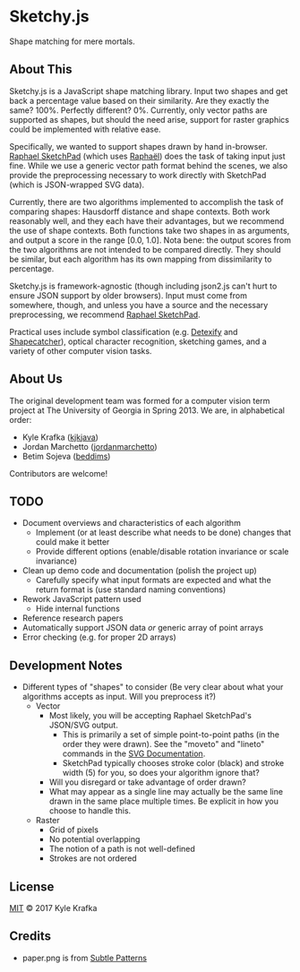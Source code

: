 Sketchy.js
==========

Shape matching for mere mortals.

About This
----------
Sketchy.js is a JavaScript shape matching library.  Input two shapes and get back a percentage value based on their similarity.  Are they exactly the same?  100%.  Perfectly different?  0%.  Currently, only vector paths are supported as shapes, but should the need arise, support for raster graphics could be implemented with relative ease.

Specifically, we wanted to support shapes drawn by hand in-browser.  [Raphael SketchPad](http://ianli.com/sketchpad/) (which uses [Raphaël](http://raphaeljs.com/)) does the task of taking input just fine.  While we use a generic vector path format behind the scenes, we also provide the preprocessing necessary to work directly with SketchPad (which is JSON-wrapped SVG data).

Currently, there are two algorithms implemented to accomplish the task of comparing shapes: Hausdorff distance and shape contexts.  Both work reasonably well, and they each have their advantages, but we recommend the use of shape contexts.  Both functions take two shapes in as arguments, and output a score in the range [0.0, 1.0].  Nota bene: the output scores from the two algorithms are not intended to be compared directly.  They should be similar, but each algorithm has its own mapping from dissimilarity to percentage.

Sketchy.js is framework-agnostic (though including json2.js can't hurt to ensure JSON support by older browsers).  Input must come from somewhere, though, and unless you have a source and the necessary preprocessing, we recommend [Raphael SketchPad](http://ianli.com/sketchpad/).

Practical uses include symbol classification (e.g. [Detexify](http://detexify.kirelabs.org/) and [Shapecatcher](http://shapecatcher.com/)), optical character recognition, sketching games, and a variety of other computer vision tasks.

About Us
--------
The original development team was formed for a computer vision term project at The University of Georgia in Spring 2013.  We are, in alphabetical order:

* Kyle Krafka ([kjkjava](https://github.com/kjkjava/))
* Jordan Marchetto ([jordanmarchetto](https://github.com/jordanmarchetto/))
* Betim Sojeva ([beddims](https://github.com/beddims/))

Contributors are welcome!

TODO
----
* Document overviews and characteristics of each algorithm
	* Implement (or at least describe what needs to be done) changes that could make it better
	* Provide different options (enable/disable rotation invariance or scale invariance)
* Clean up demo code and documentation (polish the project up)
	* Carefully specify what input formats are expected and what the return format is (use standard naming conventions)
* Rework JavaScript pattern used
	* Hide internal functions
* Reference research papers
* Automatically support JSON data *or* generic array of point arrays
* Error checking (e.g. for proper 2D arrays)

Development Notes
-----------------
* Different types of "shapes" to consider (Be very clear about what your algorithms accepts as input.  Will you preprocess it?)
	* Vector
		* Most likely, you will be accepting Raphael SketchPad's JSON/SVG output.
			* This is primarily a set of simple point-to-point paths (in the order they were drawn).  See the "moveto" and "lineto" commands in the [SVG Documentation](http://www.w3.org/TR/2011/REC-SVG11-20110816/paths.html#PathDataMovetoCommands).
			* SketchPad typically chooses stroke color (black) and stroke width (5) for you, so does your algorithm ignore that?
		* Will you disregard or take advantage of order drawn?
		* What may appear as a single line may actually be the same line drawn in the same place multiple times.  Be explicit in how you choose to handle this.
	* Raster
		* Grid of pixels
		* No potential overlapping
		* The notion of a path is not well-defined
		* Strokes are not ordered

License
-------
[MIT](https://github.com/kjkjava/Sketchy.js/blob/master/LICENSE) &copy; 2017 Kyle Krafka

Credits
-------
* paper.png is from [Subtle Patterns](http://subtlepatterns.com/)
